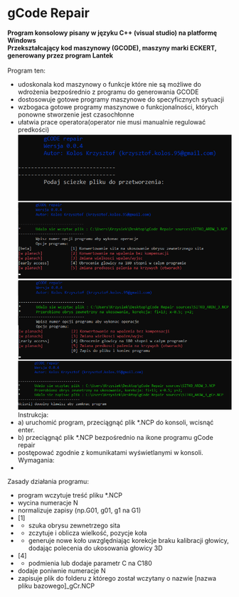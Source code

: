 # gCode Repair
**Program konsolowy pisany w języku C++ (visual studio) na platformę Windows**</br>
**Przekształcający kod maszynowy (GCODE), maszyny marki ECKERT, generowany przez program Lantek**</br></br>
Program ten: </br>
- udoskonala kod maszynowy o funkcje które nie są możliwe do wdrożenia bezpośrednio z programu do generowania GCODE</br>
- dostosowuje gotowe programy maszynowe do specyficznych sytuacji</br>
- wzbogaca gotowe programy maszynowe o funkcjonalności, których ponowne stworzenie jest czasochłonne</br>
- ułatwia prace operatora(operator nie musi manualnie regulować predkości)</br>
![screen 1](https://github.com/krzyko59/gCode-Repair/blob/main/screen_1.png?raw=true)</br>
![screen 2](https://github.com/krzyko59/gCode-Repair/blob/main/screen_4.png?raw=true)</br>
![screen 3](https://github.com/krzyko59/gCode-Repair/blob/main/screen_2.png?raw=true)</br>
![screen 4](https://github.com/krzyko59/gCode-Repair/blob/main/screen_3.png?raw=true)</br>
Instrukcja:
- a) uruchomić program, przeciągnąć plik *.NCP do konsoli, wcisnąć enter.
- b) przeciągnąć plik *.NCP bezpośrednio na ikone programu gCode repair
- postępować zgodnie z komunikatami wyświetlanymi w konsoli.
Wymagania:
- 
Zasady działania programu:
- program wczytuje treść pliku *.NCP
- wycina numeracje N<numer lini>
- normalizuje zapisy (np.G01, g01, g1 na G1)
- [1] 
- - szuka obrysu zewnetrzego sita
- - zczytuje i oblicza wielkość, pozycje koła
- - generuje nowe koło uwzględniając korekcje braku kalibracji głowicy, dodając polecenia do ukosowania głowicy 3D
- [4]
- - podmienia lub dodaje parametr C na C180
- dodaje poniwnie numeracje N<numer lini>
- zapisuje plik do folderu z którego został wczytany o nazwie [nazwa pliku bazowego]_gCr.NCP
